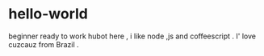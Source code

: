 # hello-world
 beginner ready to work
hubot here , i like node ,js and coffeescript .
I' love cuzcauz from Brazil .
